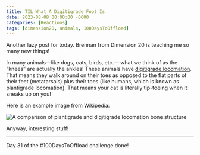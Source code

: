 ```yaml
---
title: TIL What A Digitigrade Foot Is
date: 2023-08-08 00:00:00 -0600
categories: [Reactions]
tags: [dimension20, animals, 100DaysToOffload]
---
```


Another lazy post for today. Brennan from Dimension 20 is teaching me so many new things!

In many animals—like dogs, cats, birds, etc.— what we think of as the “knees” are actually the ankles! These animals have [digitigrade locomation](https://en.wikipedia.org/wiki/Digitigrade). That means they walk around on their toes as opposed to the flat parts of their feet (metatarsals) plus their toes (like humans, which is known as plantigrade locomation). That means your cat is literally tip-toeing when it sneaks up on you!

Here is an example image from Wikipedia:

<img src="https://upload.wikimedia.org/wikipedia/commons/1/18/Les_diff%C3%A9rents_types_de_locomotions_chez_les_amniotes.png" alt="A comparison of plantigrade and digitigrade locomation bone structure">

Anyway, interesting stuff!

---

Day 31 of the #100DaysToOffload challenge done!